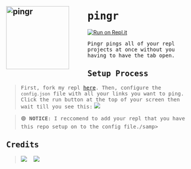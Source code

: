 
<h2>
<img width="170" align="left" style="float: left; margin: 0 50px 0 0;" alt="pingr" src="https://i.imgur.com/ZSFQ3GW.png"> 

# <samp>pingr</samp>

[![Run on Repl.it](https://repl.it/badge/github/DeltaCoderr/KarmaBot)](https://repl.it/github/r6nted/pingr)

<samp>Pingr pings all of your repl projects at once without you having to have the tab open.</samp>

</div>



## <samp>Setup Process</samp>
> <samp>First, fork my repl [here](https://replit.com/@5XI/pingr?v=1). Then, configure the `config.json` file with all your links you want to ping. Click the run button at the top of your screen then wait till you see this:</samp>
> <img src="https://i.imgur.com/aiBimPk.png">
<div></div>

> <samp>🟣 __NOTICE__: I reccomend to add your repl that you have this repo setup on to the config file./samp>

## <samp>Credits</samp>
> ![](https://images.weserv.nl/?url=avatars.githubusercontent.com/u/107909977?v=4&h=50&w=50&fit=cover&mask=circle&maxage=7d) 　![](https://images.weserv.nl/?url=https://storage.googleapis.com/replit/images/1603234859817_7bd2b9303a62b864e9881d1abfdec5e0.png?v=4&h=50&w=50&fit=cover&mask=circle&maxage=7d)<div></div>
